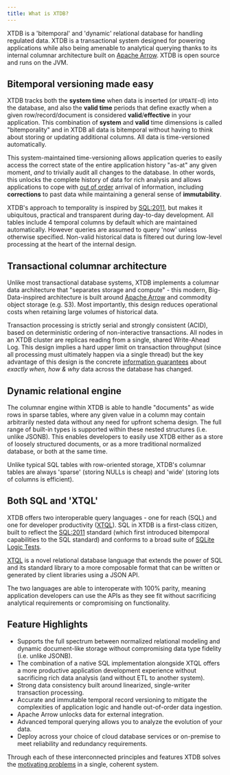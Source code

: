 ```yaml
---
title: What is XTDB?
---
```


XTDB is a 'bitemporal' and 'dynamic' relational database for handling regulated data.
XTDB is a transactional system designed for powering applications while also being amenable to analytical querying thanks to its internal columnar architecture built on [Apache Arrow](https://arrow.apache.org/).
XTDB is open source and runs on the JVM.

## Bitemporal versioning made easy

XTDB tracks both the **system time** when data is inserted (or `UPDATE`-d) into the database, and also the **valid time** periods that define exactly when a given row/record/document is considered **valid**/**effective** in your application.
This combination of **system** and **valid** time dimensions is called "bitemporality" and in XTDB all data is bitemporal without having to think about storing or updating additional columns.
All data is time-versioned automatically.

This system-maintained time-versioning allows application queries to easily access the correct state of the entire application history "as-at" any given moment, *and* to trivially audit all changes to the database.
In other words, this unlocks the complete history of data for rich analysis and allows applications to cope with [out of order](https://tidyfirst.substack.com/p/eventual-business-consistency) arrival of information, including **corrections** to past data while maintaining a general sense of **immutability**.

XTDB's approach to temporality is inspired by [SQL:2011](https://en.wikipedia.org/wiki/SQL:2011), but makes it ubiquitous, practical and transparent during day-to-day development.
All tables include 4 temporal columns by default which are maintained automatically.
However queries are assumed to query 'now' unless otherwise specified.
Non-valid historical data is filtered out during low-level processing at the heart of the internal design.

## Transactional columnar architecture

Unlike most transactional database systems, XTDB implements a columnar data architecture that "separates storage and compute" - this modern, Big-Data-inspired architecture is built around [Apache Arrow](https://arrow.apache.org/) and commodity object storage (e.g. S3).
Most importantly, this design reduces operational costs when retaining large volumes of historical data.

Transaction processing is strictly serial and strongly consistent (ACID), based on deterministic ordering of non-interactive transactions.
All nodes in an XTDB cluster are replicas reading from a single, shared Write-Ahead Log.
This design implies a hard upper limit on transaction throughput (since all processing must ultimately happen via a single thread) but the key advantage of this design is the concrete [information guarantees](https://www.youtube.com/watch?v=Cym4TZwTCNU) about *exactly when, how & why* data across the database has changed.

## Dynamic relational engine

The columnar engine within XTDB is able to handle "documents" as wide rows in sparse tables, where any given value in a column may contain arbitrarily nested data without any need for upfront schema design.
The full range of built-in types is supported within these nested structures (i.e. unlike JSONB).
This enables developers to easily use XTDB either as a store of loosely structured documents, or as a more traditional normalized database, or both at the same time.

Unlike typical SQL tables with row-oriented storage, XTDB's columnar tables are always 'sparse' (storing NULLs is cheap) and 'wide' (storing lots of columns is efficient).

## Both SQL **and** 'XTQL'

XTDB offers two interoperable query languages - one for reach (SQL) and one for developer productivity ([XTQL](/xtql/tutorials/introducing-xtql)).
SQL in XTDB is a first-class citizen, built to reflect the [SQL:2011](https://en.wikipedia.org/wiki/SQL:2011) standard (which first introduced bitemporal capabilities to the SQL standard) and conforms to a broad suite of [SQLite Logic Tests](https://www.sqlite.org/sqllogictest/doc/trunk/about.wiki).

[XTQL](/xtql/tutorials/introducing-xtql) is a novel relational database language that extends the power of SQL and its standard library to a more composable format that can be written or generated by client libraries using a JSON API.

The two languages are able to interoperate with 100% parity, meaning application developers can use the APIs as they see fit without sacrificing analytical requirements or compromising on functionality.

## Feature Highlights

- Supports the full spectrum between normalized relational modeling and dynamic document-like storage without compromising data type fidelity (i.e. unlike JSONB).
- The combination of a native SQL implementation alongside XTQL offers a more productive application development experience without sacrificing rich data analysis (and without ETL to another system).
- Strong data consistency built around linearized, single-writer transaction processing.
- Accurate and immutable temporal record versioning to mitigate the complexities of application logic and handle out-of-order data ingestion.
- Apache Arrow unlocks data for external integration.
- Advanced temporal querying allows you to analyze the evolution of your data.
- Deploy across your choice of cloud database services or on-premise to meet reliability and redundancy requirements.

Through each of these interconnected principles and features XTDB solves the [motivating problems](/about/mission) in a single, coherent system.
